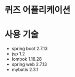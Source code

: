 # 퀴즈 어플리케이션
# 사용 기술
 - spring boot 2.7.13
 - jsp 1.2 
 - lombok 1.18.28
 - spring web  2.7.13
 - mybatis 2.3.1
 
